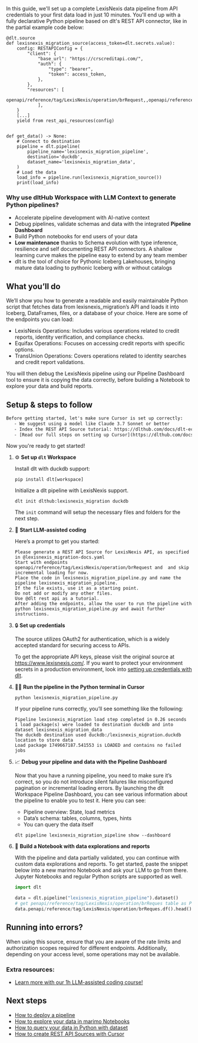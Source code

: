 In this guide, we'll set up a complete LexisNexis data pipeline from API credentials to your first data load in just 10 minutes. You'll end up with a fully declarative Python pipeline based on dlt's REST API connector, like in the partial example code below:

```python-outcome
@dlt.source
def lexisnexis_migration_source(access_token=dlt.secrets.value):
    config: RESTAPIConfig = {
        "client": {
            "base_url": "https://crscreditapi.com/",
            "auth": {
                "type": "bearer",
                "token": access_token,
            },
        },
        "resources": [
            openapi/reference/tag/LexisNexis/operation/brRequest,,openapi/reference/tag/LexisNexis/operation/bsRequest,,openapi/reference/tag/LexisNexis/operation/mvrRequest
            ],
    }
    [...]
    yield from rest_api_resources(config)


def get_data() -> None:
    # Connect to destination
    pipeline = dlt.pipeline(
        pipeline_name='lexisnexis_migration_pipeline',
        destination='duckdb',
        dataset_name='lexisnexis_migration_data', 
    )
    # Load the data
    load_info = pipeline.run(lexisnexis_migration_source())
    print(load_info) 
```

### Why use dltHub Workspace with LLM Context to generate Python pipelines?

- Accelerate pipeline development with AI-native context
- Debug pipelines, validate schemas and data with the integrated **Pipeline Dashboard**
- Build Python notebooks for end users of your data
- **Low maintenance** thanks to Schema evolution with type inference, resilience and self documenting REST API connectors. A shallow learning curve makes the pipeline easy to extend by any team member
- dlt is the tool of choice for Pythonic Iceberg Lakehouses, bringing mature data loading to pythonic Iceberg with or without catalogs

## What you’ll do

We’ll show you how to generate a readable and easily maintainable Python script that fetches data from lexisnexis_migration’s API and loads it into Iceberg, DataFrames, files, or a database of your choice. Here are some of the endpoints you can load:

- LexisNexis Operations: Includes various operations related to credit reports, identity verification, and compliance checks.
- Equifax Operations: Focuses on accessing credit reports with specific options.
- TransUnion Operations: Covers operations related to identity searches and credit report validations.

You will then debug the LexisNexis pipeline using our Pipeline Dashboard tool to ensure it is copying the data correctly, before building a Notebook to explore your data and build reports.

## Setup & steps to follow

```default
Before getting started, let's make sure Cursor is set up correctly:
   - We suggest using a model like Claude 3.7 Sonnet or better
   - Index the REST API Source tutorial: https://dlthub.com/docs/dlt-ecosystem/verified-sources/rest_api/ and add it to context as **@dlt rest api**
   - [Read our full steps on setting up Cursor](https://dlthub.com/docs/dlt-ecosystem/llm-tooling/cursor-restapi#23-configuring-cursor-with-documentation)
```

Now you're ready to get started!

1. ⚙️ **Set up `dlt` Workspace**
    
    Install dlt with duckdb support:
    ```shell
    pip install dlt[workspace]
    ```

    Initialize a dlt pipeline with LexisNexis support.
    ```shell
    dlt init dlthub:lexisnexis_migration duckdb
    ```

    The `init` command will setup the necessary files and folders for the next step.
    
2. 🤠 **Start LLM-assisted coding**
    
    Here’s a prompt to get you started:
    
    ```prompt
    Please generate a REST API Source for LexisNexis API, as specified in @lexisnexis_migration-docs.yaml 
    Start with endpoints openapi/reference/tag/LexisNexis/operation/brRequest and  and skip incremental loading for now. 
    Place the code in lexisnexis_migration_pipeline.py and name the pipeline lexisnexis_migration_pipeline. 
    If the file exists, use it as a starting point. 
    Do not add or modify any other files. 
    Use @dlt rest api as a tutorial. 
    After adding the endpoints, allow the user to run the pipeline with python lexisnexis_migration_pipeline.py and await further instructions.
    ```

    
3. 🔒 **Set up credentials** 
    
    The source utilizes OAuth2 for authentication, which is a widely accepted standard for securing access to APIs.
    
    To get the appropriate API keys, please visit the original source at https://www.lexisnexis.com/.
    If you want to protect your environment secrets in a production environment, look into [setting up credentials with dlt](https://dlthub.com/docs/walkthroughs/add_credentials).
    
4. 🏃‍♀️ **Run the pipeline in the Python terminal in Cursor**
    
    ```shell
    python lexisnexis_migration_pipeline.py
    ```
    
    If your pipeline runs correctly, you’ll see something like the following:
    
    ```shell
    Pipeline lexisnexis_migration load step completed in 0.26 seconds
    1 load package(s) were loaded to destination duckdb and into dataset lexisnexis_migration_data
    The duckdb destination used duckdb:/lexisnexis_migration.duckdb location to store data
    Load package 1749667187.541553 is LOADED and contains no failed jobs
    ```
    
5. 📈 **Debug your pipeline and data with the Pipeline Dashboard**

    Now that you have a running pipeline, you need to make sure it’s correct, so you do not introduce silent failures like misconfigured pagination or incremental loading errors. By launching the dlt Workspace Pipeline Dashboard, you can see various information about the pipeline to enable you to test it. Here you can see:
    - Pipeline overview: State, load metrics
    - Data’s schema: tables, columns, types, hints
    - You can query the data itself
    
    ```shell
    dlt pipeline lexisnexis_migration_pipeline show --dashboard
    ```
    
6. 🐍 **Build a Notebook with data explorations and reports**

    With the pipeline and data partially validated, you can continue with custom data explorations and reports. To get started, paste the snippet below into a new marimo Notebook and ask your LLM to go from there. Jupyter Notebooks and regular Python scripts are supported as well.

    
    ```python
    import dlt

   data = dlt.pipeline("lexisnexis_migration_pipeline").dataset()
   # get penapi/reference/tag/LexisNexis/operation/brReques table as Pandas frame
   data.penapi/reference/tag/LexisNexis/operation/brReques.df().head()
    ```

## Running into errors?

When using this source, ensure that you are aware of the rate limits and authorization scopes required for different endpoints. Additionally, depending on your access level, some operations may not be available.

### Extra resources:

- [Learn more with our 1h LLM-assisted coding course!](https://www.youtube.com/watch?v=GGid70rnJuM)

## Next steps

- [How to deploy a pipeline](https://dlthub.com/docs/walkthroughs/deploy-a-pipeline)
- [How to explore your data in marimo Notebooks](https://dlthub.com/docs/general-usage/dataset-access/marimo)
- [How to query your data in Python with dataset](https://dlthub.com/docs/general-usage/dataset-access/dataset)
- [How to create REST API Sources with Cursor](https://dlthub.com/docs/dlt-ecosystem/llm-tooling/cursor-restapi)